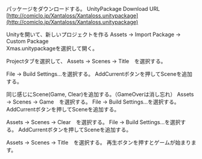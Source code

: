 パッケージをダウンロードする。
UnityPackage Download URL
[http://comiclo.jp/Xantaloss/Xantaloss.unitypackage](http://comiclo.jp/Xantaloss/Xantaloss.unitypackage)

Unityを開いて、新しいプロジェクトを作る
Assets -> Import Package -> Custom Package  
Xmas.unitypackageを選択して開く。

Projectタブを選択して、
Assets -> Scenes -> Title　を選択する。

File -> Build Settings...を選択する。
AddCurrentボタンを押してSceneを追加する。

同じ感じにScene(Game, Clear)を追加する。（GameOverは消し忘れ）
Assets -> Scenes -> Game　を選択する。
File -> Build Settings...を選択する。
AddCurrentボタンを押してSceneを追加する。

Assets -> Scenes -> Clear　を選択する。
File -> Build Settings...を選択する。
AddCurrentボタンを押してSceneを追加する。

Assets -> Scenes -> Title　を選択する。
再生ボタンを押すとゲームが始まります。
